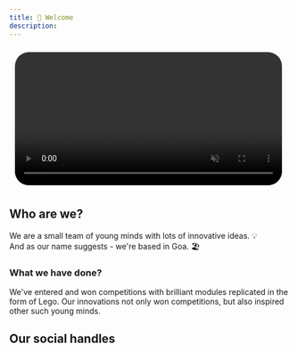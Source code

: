 ```yaml
---
title: 🙏 Welcome
description: 
---
```

<!-- ![alt text](/images/team_members/teams.mp4) -->
 <video style="padding: 10px;
            border-radius: 35px;
            width: 95% ;
            overflow: hidden;" autoplay muted>
            <source src="/images/team_members/teams.mp4" type="video/mp4">
            Your browser does not support the video tag.
        </video>
        
## Who are we? 
We are a small team of young minds with lots of innovative ideas. 💡
<br>
And as our name suggests - we're based in Goa. 🏖️

### What we have done?
We've entered and won competitions with brilliant modules replicated in the form of Lego. Our innovations not only won competitions, but also inspired other such young minds.

## Our social handles
<div class="tagembed-container" style=" width:100%;height:100%;overflow: auto;"><div class="tagembed-socialwall" data-wall-id="81109" view-url="https://widget.tagembed.com/81109">  </div> <script src="//widget.tagembed.com/embed.min.js" type="text/javascript"></script></div>